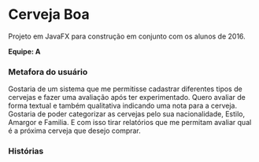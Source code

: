 # Cerveja Boa
Projeto em JavaFX para construção em conjunto com os alunos de 2016.

<strong>Equipe: A</strong>

<h3> Metafora do usuário </h3>

Gostaria de um sistema que me permitisse cadastrar diferentes tipos de cervejas e fazer uma avaliação após ter experimentado. Quero avaliar de forma textual e também qualitativa indicando uma nota para a cerveja. Gostaria de poder categorizar as cervejas pelo sua nacionalidade, Estilo, Amargor e Familia. E com isso tirar relatórios que me permitam avaliar qual é a próxima cerveja que desejo comprar.

<h3> Histórias </h3>

